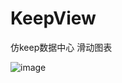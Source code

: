 # KeepView
仿keep数据中心 滑动图表

![image](https://github.com/YongkangXu/KeepView/blob/master/KEEPVIEW.gif)



